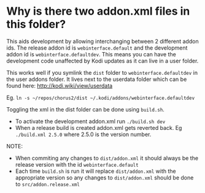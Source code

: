 Why is there two addon.xml files in this folder?
================================================

This aids development by allowing interchanging between 2 different addon ids. The release addon
id is `webinterface.default` and the development addon id is `webinterface.defaultdev`. This means
you can have the development code unaffected by Kodi updates as it can live in a user folder.

This works well if you symlink the `dist` folder to `webinterface.defaultdev` in the user addons folder.
It lives next to the userdata folder which can be found here: http://kodi.wiki/view/userdata

Eg. `ln -s ~/repos/chorus2/dist ~/.kodi/addons/webinterface.defaultdev`

Toggling the xml in the dist folder can be done using `build.sh`.

* To activate the development addon.xml run `./build.sh dev`
* When a release build is created addon.xml gets reverted back. Eg `./build.xml 2.5.0` where 2.5.0 is the version number.

NOTE:

* When commiting any changes to `dist/addon.xml` it should always be the release version with the id `webinterface.default`
* Each time `build.sh` is run it will replace `dist/addon.xml` with the appropriate version so any changes to `dist/addon.xml` should be done to `src/addon.release.xml`
